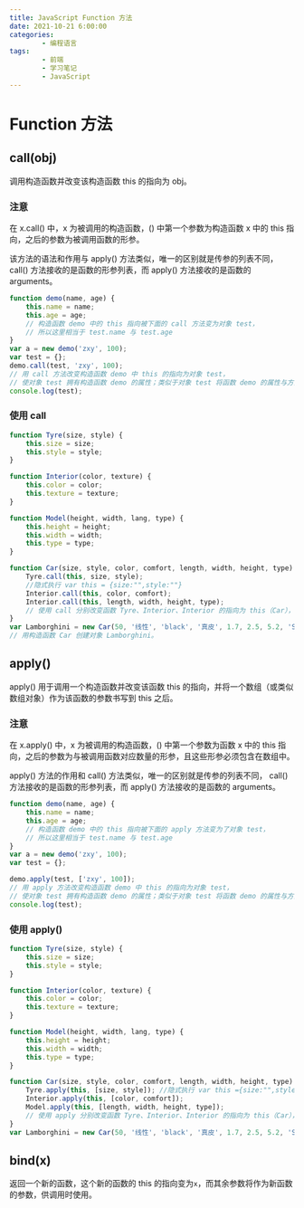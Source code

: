 ```yaml
---
title: JavaScript Function 方法
date: 2021-10-21 6:00:00
categories:
        - 编程语言
tags:
        - 前端
        - 学习笔记
        - JavaScript
---
```


# Function 方法

## call(obj)

调用构造函数并改变该构造函数 this 的指向为 obj。

### 注意

在 x.call() 中，x 为被调用的构造函数，() 中第一个参数为构造函数 x 中的 this 指向，之后的参数为被调用函数的形参。

该方法的语法和作用与 apply() 方法类似，唯一的区别就是传参的列表不同， call() 方法接收的是函数的形参列表，而 apply() 方法接收的是函数的 arguments。

```JavaScript
function demo(name, age) {
	this.name = name;
	this.age = age;
	// 构造函数 demo 中的 this 指向被下面的 call 方法变为对象 test，
	// 所以这里相当于 test.name 与 test.age
}
var a = new demo('zxy', 100);
var test = {};
demo.call(test, 'zxy', 100);
// 用 call 方法改变构造函数 demo 中 this 的指向为对象 test，
// 使对象 test 拥有构造函数 demo 的属性；类似于对象 test 将函数 demo 的属性与方法借来使用。
console.log(test);
```

### 使用 call

```JavaScript
function Tyre(size, style) {
	this.size = size;
	this.style = style;
}

function Interior(color, texture) {
	this.color = color;
	this.texture = texture;
}

function Model(height, width, lang, type) {
	this.height = height;
	this.width = width;
	this.type = type;
}

function Car(size, style, color, comfort, length, width, height, type) {
	Tyre.call(this, size, style);
	//隐式执行 var this = {size:"",style:""}
	Interior.call(this, color, comfort);
	Interior.call(this, length, width, height, type);
	// 使用 call 分别改变函数 Tyre、Interior、Interior 的指向为 this（Car），使得 Car 可以使用它们的形式参数
}
var Lamborghini = new Car(50, '线性', 'black', '真皮', 1.7, 2.5, 5.2, 'SuperRun');
// 用构造函数 Car 创建对象 Lamborghini。
```

## apply()

apply() 用于调用一个构造函数并改变该函数 this 的指向，并将一个数组（或类似数组对象）作为该函数的参数书写到 this 之后。

### 注意

在 x.apply() 中，x 为被调用的构造函数，() 中第一个参数为函数 x 中的 this 指向，之后的参数为与被调用函数对应数量的形参，且这些形参必须包含在数组中。

apply() 方法的作用和 call() 方法类似，唯一的区别就是传参的列表不同， call() 方法接收的是函数的形参列表，而 apply() 方法接收的是函数的 arguments。

```JavaScript
function demo(name, age) {
	this.name = name;
	this.age = age;
	// 构造函数 demo 中的 this 指向被下面的 apply 方法变为了对象 test，
	// 所以这里相当于 test.name 与 test.age
}
var a = new demo('zxy', 100);
var test = {};

demo.apply(test, ['zxy', 100]);
// 用 apply 方法改变构造函数 demo 中 this 的指向为对象 test，
// 使对象 test 拥有构造函数 demo 的属性；类似于对象 test 将函数 demo 的属性与方法借来使用
console.log(test);
```

### 使用 apply()

```JavaScript
function Tyre(size, style) {
	this.size = size;
	this.style = style;
}

function Interior(color, texture) {
	this.color = color;
	this.texture = texture;
}

function Model(height, width, lang, type) {
	this.height = height;
	this.width = width;
	this.type = type;
}

function Car(size, style, color, comfort, length, width, height, type) {
	Tyre.apply(this, [size, style]); //隐式执行 var this ={size:"",style:""}
	Interior.apply(this, [color, comfort]);
	Model.apply(this, [length, width, height, type]);
	// 使用 apply 分别改变函数 Tyre、Interior、Interior 的指向为 this（Car），使得 Car 可以使用它们的形式参数。
}
var Lamborghini = new Car(50, '线性', 'black', '真皮', 1.7, 2.5, 5.2, 'SuperRun');
```

## bind(x)

返回一个新的函数，这个新的函数的 this 的指向变为`x`，而其余参数将作为新函数的参数，供调用时使用。
